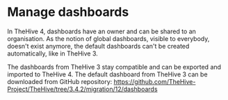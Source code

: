 # Manage dashboards

In TheHive 4, dashboards have an owner and can be shared to an organisation. As the notion of global dashboards, visible to everybody, doesn't exist anymore, the default dashboards can't be created  automatically, like in TheHive 3.

The dashboards from TheHive 3 stay compatible and can be exported and imported to TheHive 4. The default dashboard from TheHive 3 can be downloaded from GitHub repository: https://github.com/TheHive-Project/TheHive/tree/3.4.2/migration/12/dashboards
